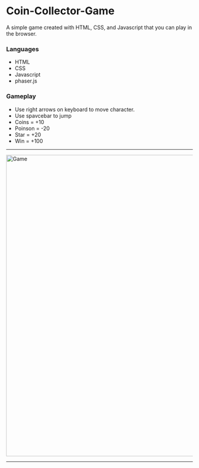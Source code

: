 # **Coin-Collector-Game**
A simple game created with HTML, CSS, and Javascript that you can play in the browser.

### Languages
- HTML
- CSS
- Javascript
- phaser.js
### Gameplay
- Use <left and >right arrows on keyboard to move character. 
- Use spavcebar to jump
- Coins = +10
- Poinson = -20
- Star = +20
- Win = +100
---

<img width="812" alt="Game" src="https://user-images.githubusercontent.com/52841881/176806046-5d318d21-69ca-4678-a45b-6e1634cceba2.png">


---


